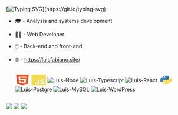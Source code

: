 [![Typing SVG](https://readme-typing-svg.demolab.com?font=Fira+Code&weight=500&pause=1000&color=9822F7&random=false&width=435&lines=Ol%C3%A1!+Hello,+my+name+is+Luis+Buscher!)](https://git.io/typing-svg)

- 🎓 - Analysis and systems development
- 👨‍💻 - Web Developer
- 🖱️ - Back-end and front-and
- 🌐 - https://luisfabiano.site/
  
  <div style="display: inline_block"><br>
  <img align="center" alt="Luis-HTML" height="30" width="40" src="https://raw.githubusercontent.com/devicons/devicon/master/icons/html5/html5-original.svg">
  <img align="center" alt="Luis-Js" height="30" width="40" src="https://raw.githubusercontent.com/devicons/devicon/master/icons/javascript/javascript-plain.svg">
  <img align="center" alt="Luis-Node" height="30" width="40" src="https://upload.wikimedia.org/wikipedia/commons/thumb/d/d9/Node.js_logo.svg/2560px-Node.js_logo.svg.png">
  <img align="center" alt="Luis-Typescript" height="30" width="35" src="https://upload.wikimedia.org/wikipedia/commons/thumb/4/4c/Typescript_logo_2020.svg/2048px-Typescript_logo_2020.svg.png">
  <img align="center" alt="Luis-React" height="30" width="40" src="https://upload.wikimedia.org/wikipedia/commons/thumb/a/a7/React-icon.svg/1200px-React-icon.svg.png">
  <img align="center" alt="Luis-Python" height="30" width="40" src="https://raw.githubusercontent.com/devicons/devicon/master/icons/python/python-original.svg">
  <img align="center" alt="Luis-Postgre" height="30" width="40" src="https://upload.wikimedia.org/wikipedia/commons/thumb/2/29/Postgresql_elephant.svg/1200px-Postgresql_elephant.svg.png">
  <img align="center" alt="Luis-MySQL" height="30" width="40" src="https://cdn.jsdelivr.net/gh/devicons/devicon/icons/mysql/mysql-original-wordmark.svg">
  <img align="center" alt="Luis-WordPress" height="30" width="38" src="https://seeklogo.com/images/W/wordpress-logo-24439D45A6-seeklogo.com.png">
    
</div>
  
  ##
 
<div>
  <a href="https://www.instagram.com/luisbuscher/" target="_blank"><img src="https://img.shields.io/badge/-Instagram-%23E4405F?style=for-the-badge&logo=instagram&logoColor=white" target="_blank"></a> 
  <a href = "mailto:fabuscher05@gmail.com"><img src="https://img.shields.io/badge/-Gmail-%23333?style=for-the-badge&logo=gmail&logoColor=white" target="_blank"></a>
  <a href="https://www.linkedin.com/in/luis-buscher-91b86a28a/" target="_blank"><img src="https://img.shields.io/badge/-LinkedIn-%230077B5?style=for-the-badge&logo=linkedin&logoColor=white" target="_blank"></a> 
 
</div>
